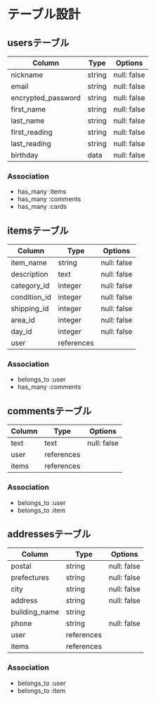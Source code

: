 # テーブル設計

## usersテーブル
| Column              | Type   | Options     |
| ------------------- | ------ | ----------- |
| nickname            | string | null: false |
| email               | string | null: false |
| encrypted_password  | string | null: false |
| first_name          | string | null: false |
| last_name           | string | null: false |
| first_reading       | string | null: false |
| last_reading        | string | null: false |
| birthday            | data | null: false |

### Association
- has_many :items
- has_many :comments
- has_many :cards

## itemsテーブル
| Column       | Type       | Options     |
| -------------| ---------- | ----------- |
| item_name    | string     | null: false |
| description  | text       | null: false |
| category_id  | integer    | null: false |
| condition_id | integer    | null: false |
| shipping_id  | integer    | null: false |
| area_id      | integer    | null: false |
| day_id       | integer    | null: false |
| user         | references |             |

### Association
- belongs_to :user
- has_many :comments

## commentsテーブル
| Column     | Type       | Options     |
| ---------- | ---------- | ----------- |
| text       | text       | null: false |
| user       | references |             |
| items      | references |             |

### Association
- belongs_to :user
- belongs_to :item

## addressesテーブル

| Column        | Type       | Options     |
| ------------- | ---------- | ----------- |
| postal        | string     | null: false |
| prefectures   | string     | null: false |
| city          | string     | null: false |
| address       | string     | null: false |
| building_name | string     |             |
| phone         | string     | null: false |
| user          | references |             |
| items         | references |             |

### Association
- belongs_to :user
- belongs_to :item